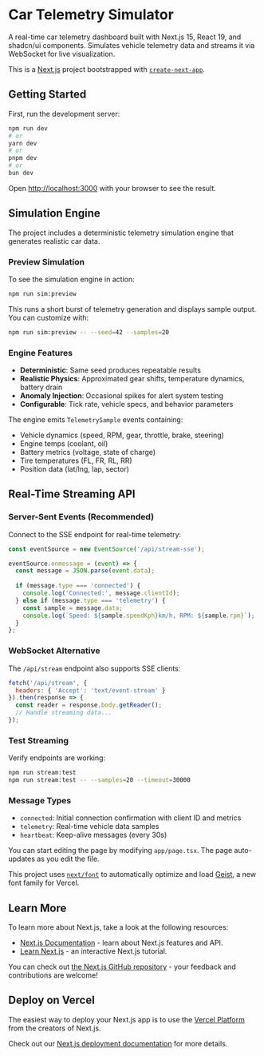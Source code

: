 # Car Telemetry Simulator

A real-time car telemetry dashboard built with Next.js 15, React 19, and shadcn/ui components. Simulates vehicle telemetry data and streams it via WebSocket for live visualization.

This is a [Next.js](https://nextjs.org) project bootstrapped with [`create-next-app`](https://nextjs.org/docs/app/api-reference/cli/create-next-app).

## Getting Started

First, run the development server:

```bash
npm run dev
# or
yarn dev
# or
pnpm dev
# or
bun dev
```

Open [http://localhost:3000](http://localhost:3000) with your browser to see the result.

## Simulation Engine

The project includes a deterministic telemetry simulation engine that generates realistic car data.

### Preview Simulation

To see the simulation engine in action:

```bash
npm run sim:preview
```

This runs a short burst of telemetry generation and displays sample output. You can customize with:

```bash
npm run sim:preview -- --seed=42 --samples=20
```

### Engine Features

- **Deterministic**: Same seed produces repeatable results
- **Realistic Physics**: Approximated gear shifts, temperature dynamics, battery drain
- **Anomaly Injection**: Occasional spikes for alert system testing
- **Configurable**: Tick rate, vehicle specs, and behavior parameters

The engine emits `TelemetrySample` events containing:
- Vehicle dynamics (speed, RPM, gear, throttle, brake, steering)
- Engine temps (coolant, oil)
- Battery metrics (voltage, state of charge)
- Tire temperatures (FL, FR, RL, RR)
- Position data (lat/lng, lap, sector)

## Real-Time Streaming API

### Server-Sent Events (Recommended)

Connect to the SSE endpoint for real-time telemetry:

```javascript
const eventSource = new EventSource('/api/stream-sse');

eventSource.onmessage = (event) => {
  const message = JSON.parse(event.data);
  
  if (message.type === 'connected') {
    console.log('Connected:', message.clientId);
  } else if (message.type === 'telemetry') {
    const sample = message.data;
    console.log(`Speed: ${sample.speedKph}km/h, RPM: ${sample.rpm}`);
  }
};
```

### WebSocket Alternative

The `/api/stream` endpoint also supports SSE clients:

```javascript
fetch('/api/stream', {
  headers: { 'Accept': 'text/event-stream' }
}).then(response => {
  const reader = response.body.getReader();
  // Handle streaming data...
});
```

### Test Streaming

Verify endpoints are working:

```bash
npm run stream:test
npm run stream:test -- --samples=20 --timeout=30000
```

### Message Types

- `connected`: Initial connection confirmation with client ID and metrics
- `telemetry`: Real-time vehicle data samples  
- `heartbeat`: Keep-alive messages (every 30s)

You can start editing the page by modifying `app/page.tsx`. The page auto-updates as you edit the file.

This project uses [`next/font`](https://nextjs.org/docs/app/building-your-application/optimizing/fonts) to automatically optimize and load [Geist](https://vercel.com/font), a new font family for Vercel.

## Learn More

To learn more about Next.js, take a look at the following resources:

- [Next.js Documentation](https://nextjs.org/docs) - learn about Next.js features and API.
- [Learn Next.js](https://nextjs.org/learn) - an interactive Next.js tutorial.

You can check out [the Next.js GitHub repository](https://github.com/vercel/next.js) - your feedback and contributions are welcome!

## Deploy on Vercel

The easiest way to deploy your Next.js app is to use the [Vercel Platform](https://vercel.com/new?utm_medium=default-template&filter=next.js&utm_source=create-next-app&utm_campaign=create-next-app-readme) from the creators of Next.js.

Check out our [Next.js deployment documentation](https://nextjs.org/docs/app/building-your-application/deploying) for more details.

